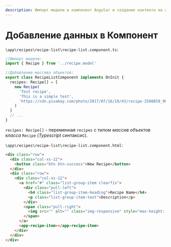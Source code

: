 ```yaml
---
description: Импорт модели в компонент Angular и создание контента на основе модели.
---
```


# Добавление данных в Компонент

`\app\recipes\recipe-list\recipe-list.component.ts`:

```typescript
//Импорт модели:
import { Recipe } from '../recipe.model'

//Добавление массива объектов:
export class RecipeListComponent implements OnInit {
  recipes: Recipe[] = [
    new Recipe(
      'Test recipe',
      'This is a simple test',
      'https://cdn.pixabay.com/photo/2017/07/16/10/43/recipe-2508859_960_720.jpg'
    )
  ]
  // ...
}
```

`recipes: Recipe[]` - переменная `recipes` с типом _массив объектов класса_ `Recipe` (_Typescript_ синтаксис).

`\app\recipes\recipe-list\recipe-list.component.html`:

```html
<div class="row">
  <div class="col-xs-12">
    <button class="btn btn-success">New Recipe</button>
  </div>
  <div class="row">
    <div class="col-xs-12">
      <a href="#" class="list-group-item clearfix">
        <div class="pull-left">
          <h4 class="list-group-item-heading">Recipe Name</h4>
          <p class="list-group-item-text">Description</p>
        </div>
        <span class="pull-right">
          <img src="" alt="" class="img-responsive" style="max-height: 50px;" />
        </span>
      </a>
      <app-recipe-item></app-recipe-item>
    </div>
  </div>
</div>
```
